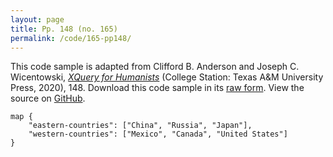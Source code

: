 ```yaml
---
layout: page
title: Pp. 148 (no. 165)
permalink: /code/165-pp148/
---
```


This code sample is adapted from Clifford B. Anderson and Joseph C. Wicentowski, 
[_XQuery for Humanists_](/) (College Station: Texas A&M University Press, 2020), 148. 
Download this code sample in its [raw form](/code/165-pp148/165-pp148.xq).
View the source on [GitHub](https://github.com/coding4humanists/xquery4humanists/blob/master/code/165-pp148/165-pp148.xq).

```xquery
map {
    "eastern-countries": ["China", "Russia", "Japan"],
    "western-countries": ["Mexico", "Canada", "United States"]
}
```  
